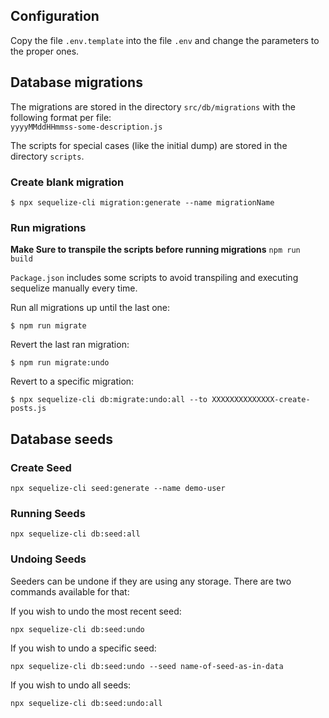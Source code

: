 ## Configuration

Copy the file `.env.template` into the file `.env` and change the parameters to the proper ones.

## Database migrations

The migrations are stored in the directory `src/db/migrations` with the following format per file:<br>
`yyyyMMddHHmmss-some-description.js`

The scripts for special cases (like the initial dump) are stored in the directory `scripts`.

### Create blank migration

```
$ npx sequelize-cli migration:generate --name migrationName
```

### Run migrations

**Make Sure to transpile the scripts before running migrations** `npm run build`

`Package.json` includes some scripts to avoid transpiling and executing sequelize manually every time.

Run all migrations up until the last one:

```
$ npm run migrate
```

Revert the last ran migration:

```
$ npm run migrate:undo
```

Revert to a specific migration:

```
$ npx sequelize-cli db:migrate:undo:all --to XXXXXXXXXXXXXX-create-posts.js
```

## Database seeds

### Create Seed

```
npx sequelize-cli seed:generate --name demo-user
```

### Running Seeds

```
npx sequelize-cli db:seed:all
```

### Undoing Seeds

Seeders can be undone if they are using any storage. There are two commands available for that:

If you wish to undo the most recent seed:

```
npx sequelize-cli db:seed:undo
```

If you wish to undo a specific seed:

```
npx sequelize-cli db:seed:undo --seed name-of-seed-as-in-data
```

If you wish to undo all seeds:

```
npx sequelize-cli db:seed:undo:all
```
